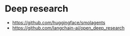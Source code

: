 # Deep research

- https://github.com/huggingface/smolagents
- https://github.com/langchain-ai/open_deep_research